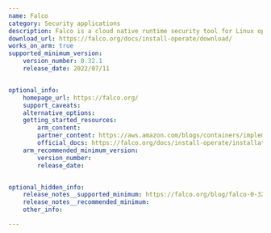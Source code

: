 ```yaml
---
name: Falco
category: Security applications
description: Falco is a cloud native runtime security tool for Linux operating systems.
download_url: https://falco.org/docs/install-operate/download/
works_on_arm: true
supported_minimum_version:
    version_number: 0.32.1
    release_date: 2022/07/11


optional_info:
    homepage_url: https://falco.org/
    support_caveats:
    alternative_options:
    getting_started_resources:
        arm_content:
        partner_content: https://aws.amazon.com/blogs/containers/implementing-runtime-security-in-amazon-eks-using-cncf-falco/
        official_docs: https://falco.org/docs/install-operate/installation/
    arm_recommended_minimum_version:
        version_number:
        release_date:


optional_hidden_info:
    release_notes__supported_minimum: https://falco.org/blog/falco-0-32-1/
    release_notes__recommended_minimum:
    other_info:

---
```

